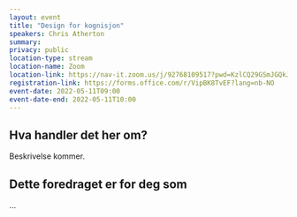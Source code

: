 ```yaml
---
layout: event
title: "Design for kognisjon"
speakers: Chris Atherton
summary:
privacy: public
location-type: stream
location-name: Zoom
location-link: https://nav-it.zoom.us/j/92768109517?pwd=KzlCQ29GSmJGQkJXQmZoUFpDNGEwUT09
registration-link: https://forms.office.com/r/VipBK8TvEF?lang=nb-NO
event-date: 2022-05-11T09:00
event-date-end: 2022-05-11T10:00
---
```

## Hva handler det her om?
Beskrivelse kommer.

## Dette foredraget er for deg som
...

